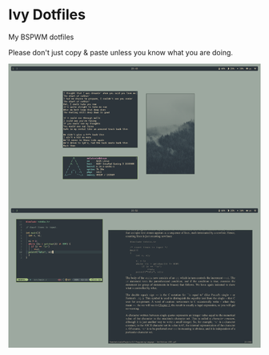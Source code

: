 # Ivy Dotfiles
My BSPWM dotfiles

Please don't just copy & paste unless you know what you are doing. 

![ivy](https://github.com/mel4tonin/ivy-dotfiles/blob/main/rice.png)
